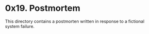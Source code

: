 # 0x19. Postmortem
This directory contains a postmorten written in response to a fictional system failure.
